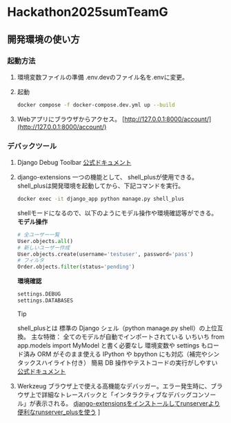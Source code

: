 # Hackathon2025sumTeamG

## 開発環境の使い方
### 起動方法
1. 環境変数ファイルの準備
    .env.devのファイル名を.envに変更。 

2. 起動 
     ```bash
     docker compose -f docker-compose.dev.yml up --build
     ```
3. Webアプリにブラウザからアクセス。
    [http://127.0.0.1:8000/account/](http://127.0.0.1:8000/account/)

### デバックツール
1. Django Debug Toolbar
    [公式ドキュメント](https://django-debug-toolbar.readthedocs.io/en/latest/index.html)

2. django-extensions
    一つの機能として、 shell_plusが使用できる。
    shell_plusは開発環境を起動してから、下記コマンドを実行。
    ```bash
    docker exec -it django_app python manage.py shell_plus
    ```
    shellモードになるので、以下のようにモデル操作や環境確認等ができる。
    **モデル操作**
    ```python
    # 全ユーザー一覧
    User.objects.all()
    # 新しいユーザー作成
    User.objects.create(username='testuser', password='pass')
    # フィルタ
    Order.objects.filter(status='pending')
    ```
    **環境確認**
    ```python
    settings.DEBUG
    settings.DATABASES
    ```
    > [!TIP]
    > shell_plusとは
    > 標準の Django シェル（python manage.py shell）の上位互換。
    > 主な特徴：
    > 全てのモデルが自動でインポートされている
    > いちいち from app.models import MyModel と書く必要なし
    > 環境変数や settings もロード済み
    > ORM がそのまま使える
    > IPython や bpython にも対応（補完やシンタックスハイライト付き）
    > 簡易 DB 操作やテストコードの実行がしやすい
    [公式ドキュメント](https://django-extensions.readthedocs.io/en/latest/#)
    
3. Werkzeug
    ブラウザ上で使える高機能なデバッガー。エラー発生時に、ブラウザ上で詳細なトレースバックと「インタラクティブなデバッグコンソール」が表示される。
    [django-extensionsをインストールしてrunserverより便利なrunserver_plusを使う](https://qiita.com/komiya_____/items/72b543fdaddab47a6449)
]
